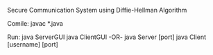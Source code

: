 Secure Communication System using Diffie-Hellman Algorithm

Comile:
javac *.java

Run:
java ServerGUI
java ClientGUI
-OR-
java Server [port]
java Client [username] [port]

 